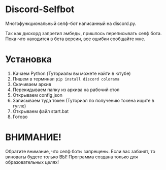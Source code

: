 # Discord-Selfbot
Многофункциональный селф-бот написанный на discord.py.

Так как дискорд запретил эмбеды, пришлось переписывать селф бота. Пока-что находится в бета версии, все ошибки сообщайте мне.

# Установка
1. Качаем Python (Туториалы вы можете найти в ютубе)
2. Пишем в терминал `pip install discord colorama`
3. Скачиваем архив
4. Перекидываем папку из архива на рабочий стол
5. Открываем config.json
6. Записываем туда токен (Туториал по получению токена ищите в гугле)
7. Открываем файл start.bat
8. Готово

# ВНИМАНИЕ!
Обратите внимание, что селф боты запрещены. Если вас забанят, то виноваты будете только ВЫ!
Программа создана только для образовательных целях!
